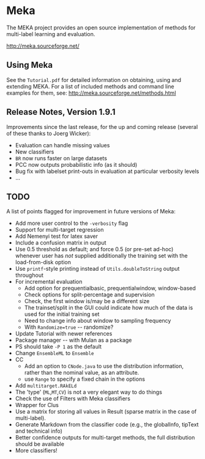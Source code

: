 # Meka

The MEKA project provides an open source implementation of methods for multi-label learning and evaluation.

http://meka.sourceforge.net/

## Using Meka

See the `Tutorial.pdf` for detailed information on obtaining, using and extending MEKA.
For a list of included methods and command line examples for them, 
	see: http://meka.sourceforge.net/methods.html


## Release Notes, Version 1.9.1

Improvements since the last release, for the up and coming release (several of these thanks to Joerg Wicker):

* Evaluation can handle missing values
* New classifiers
* `BR` now runs faster on large datasets
* PCC now outputs probabilistic info (as it should)
* Bug fix with labelset print-outs in evaluation at particular verbosity levels
* ...

## TODO

A list of points flagged for improvement in future versions of Meka:

* Add more user control to the `-verbosity` flag
* Support for multi-target regression
* Add Nemenyi test for latex saver
* Include a confusion matrix in output
* Use 0.5 threshold as default; and force 0.5 (or pre-set ad-hoc) whenever user has *not* supplied additionally the training set with the load-from-disk option
* Use `printf`-style printing instead of `Utils.doubleToString` output throughout
* For incremental evaluation
	* Add option for prequentialbasic, prequentialwindow, window-based
	* Check options for split-percentage and supervision
	* Check, the first window is/may be a different size
	* The trainset/split in the GUI could indicate how much of the data is used for the initial training set
	* Need to change info about window to sampling frequency
	* With `Randomize=true` -- randomize?
* Update Tutorial with newer references
* Package manager -- with Mulan as a package
* PS should take `-P 1` as the default
* Change `EnsembleML` to `Ensemble`
* CC
	* Add an option to `CNode.java` to use the distribution information, rather than the nominal value, as an attribute.
	* use `Range` to specify a fixed chain in the options
* Add `multitarget.RAkELd`
* The 'type' (`ML`,`MT`,`CV`) is not a very elegant way to do things
* Check the use of Filters with Meka classifiers
* Wrapper for Clus
* Use a matrix for storing all values in Result (sparse matrix in the case of multi-label).
* Generate Markdown from the classifier code (e.g., the globalInfo, tipText and technical info)
* Better confidence outputs for multi-target methods, the full distribution should be available
* More classifiers!

